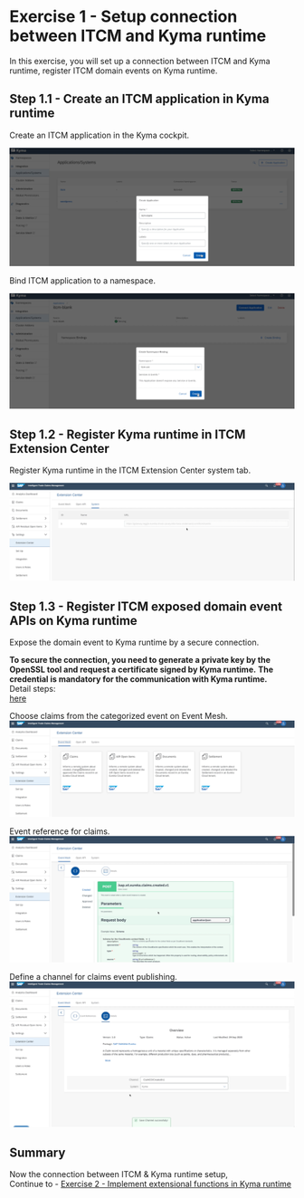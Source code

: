 # Exercise 1 - Setup connection between ITCM and Kyma runtime

In this exercise, you will set up a connection between ITCM and Kyma runtime, register ITCM domain events on Kyma runtime.

## Step 1.1 - Create an ITCM application in Kyma runtime

Create an ITCM application in the Kyma cockpit.

![](/exercises/ex1/images/e1-create-app.png)

Bind ITCM application to a namespace.

![](/exercises/ex1/images/e1-create-app-binding.png)

## Step 1.2 - Register Kyma runtime in ITCM Extension Center

Register Kyma runtime in the ITCM Extension Center system tab.

![](/exercises/ex1/images/e1-register-kyma.png)

## Step 1.3 - Register ITCM exposed domain event APIs on Kyma runtime

Expose the domain event to Kyma runtime by a secure connection.

**To secure the connection, you need to generate a private key by the OpenSSL tool and request a certificate signed by Kyma runtime.**
**The credential is mandatory for the communication with Kyma runtime.**
</br>Detail steps:
</br>[here](https://kyma-project.io/docs/components/application-connector/#tutorials-get-the-client-certificate)

Choose claims from the categorized event on Event Mesh.
<br>![](/exercises/ex1/images/e1-events-list.png)

Event reference for claims.
<br>![](/exercises/ex1/images/e1-events-detail.png)

Define a channel for claims event publishing.
<br>![](/exercises/ex1/images/e1-events-channel.png)

## Summary

Now the connection between ITCM & Kyma runtime setup,</br>
Continue to - [Exercise 2 - Implement extensional functions in Kyma runtime](../ex2/README.md)